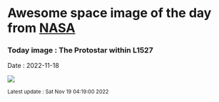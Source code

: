 
# Awesome space image of the day from [NASA](https://api.nasa.gov/)

### Today image : The Protostar within L1527
Date : 2022-11-18

![](https://apod.nasa.gov/apod/image/2211/weic2219a1024.jpg)

<small>Latest update : Sat Nov 19 04:19:00 2022</small>
        